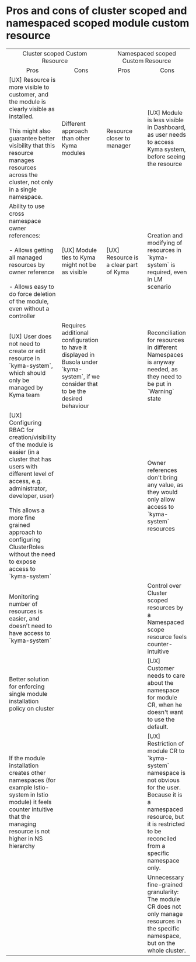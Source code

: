 # Pros and cons of cluster scoped and namespaced scoped module custom resource


<table style="table-layout: fixed; width: 100%">
    <tbody>
        <tr>
            <td colspan="2" align="center">Cluster scoped Custom Resource</td>
            <td colspan="2" align="center">Namespaced scoped Custom Resource</td>
        </tr>
        <tr>
            <td style="width: 25%;" align="center">Pros</td>
            <td style="width: 25%;" align="center">Cons</td>
            <td style="width: 25%;" align="center">Pros</td>
            <td style="width: 25%;" align="center">Cons</td>
        </tr>
        <tr>
            <td>[UX] Resource is more visible to customer, and the module is clearly visible as installed.<br></br> This might also guarantee better visibility that this resource manages resources across the cluster, not only in a single namespace.</td>
            <td>Different approach than other Kyma modules</td>
            <td>Resource closer to manager</td>
            <td>[UX] Module is less visible in Dashboard, as user needs to access Kyma system, before seeing the resource</td>
        </tr>
        <tr>
            <td>Ability to use cross namespace owner references:<br></br> - Allows getting all managed resources by owner reference<br></br>- Allows easy to do force deletion of the module, even without a controller</td>
            <td>[UX] Module ties to Kyma might not be as visible</td>
            <td>[UX] Resource is a clear part of Kyma</td>
            <td>Creation and modifying of resources in `kyma-system` is required, even in LM scenario</td>
        </tr>
        <tr>
            <td>[UX] User does not need to create or edit resource in `kyma-system`, which should only be managed by Kyma team</td>
            <td>Requires additional configuration to have it displayed in Busola under `kyma-system`, if we consider that to be the desired behaviour</td>
            <td></td>
            <td>Reconciliation for resources in different Namespaces is anyway needed, as they need to be put in `Warning` state</td>
        </tr>
        <tr>
            <td>[UX] Configuring RBAC for creation/visibility of the module is easier (in a cluster that has users with different level of access, e.g. administrator, developer, user)<br></br>This allows a more fine grained approach to configuring ClusterRoles without the need to expose access to `kyma-system`</td>
            <td></td>
            <td></td>
            <td>Owner references don't bring any value, as they would only allow access to `kyma-system` resources</td>
        </tr>
        <tr>
            <td>Monitoring number of resources is easier, and doesn't need to have access to `kyma-system`</td>
            <td></td>
            <td></td>
            <td>Control over Cluster scoped resources by a Namespaced scope resource feels counter-intuitive</td>
        </tr>
        <tr>
            <td>Better solution for enforcing single module installation policy on cluster</td>
            <td></td>
            <td></td>
            <td>[UX] Customer needs to care about the namespace for module CR, when he doesn't want to use the default.</td>
        </tr>
        <tr>
            <td>If the module installation creates other namespaces (for example Istio-system in Istio module) it feels counter intuitive that the managing resource is not higher in NS hierarchy</td>
            <td></td>
            <td></td>
            <td>[UX] Restriction of module CR to `kyma-system` namespace is not obvious for the user. Because it is a namespaced resource, but it is restricted to be reconciled from a specific namespace only.</td>
        </tr>
        <tr>
            <td></td>
            <td></td>
            <td></td>
            <td>Unnecessary fine-grained granularity: The module CR does not only manage resources in the specific namespace, but on the whole cluster.</td>
        </tr>
    </tbody>
</table>
